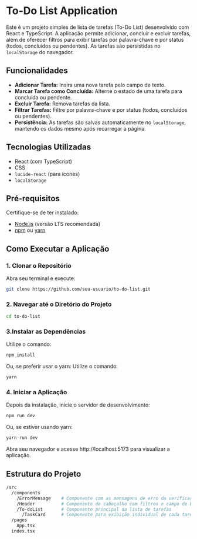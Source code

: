 # To-Do List Application

Este é um projeto simples de lista de tarefas (To-Do List) desenvolvido com React e TypeScript. A aplicação permite adicionar, concluir e excluir tarefas, além de oferecer filtros para exibir tarefas por palavra-chave e por status (todos, concluídos ou pendentes). As tarefas são persistidas no `localStorage` do navegador.

## Funcionalidades

- **Adicionar Tarefa:** Insira uma nova tarefa pelo campo de texto.
- **Marcar Tarefa como Concluída:** Alterne o estado de uma tarefa para concluída ou pendente.
- **Excluir Tarefa:** Remova tarefas da lista.
- **Filtrar Tarefas:** Filtre por palavra-chave e por status (todos, concluídos ou pendentes).
- **Persistência:** As tarefas são salvas automaticamente no `localStorage`, mantendo os dados mesmo após recarregar a página.

## Tecnologias Utilizadas

- React (com TypeScript)
- CSS
- `lucide-react` (para ícones)
- `localStorage`

## Pré-requisitos

Certifique-se de ter instalado:

- [Node.js](https://nodejs.org/) (versão LTS recomendada)
- [npm](https://www.npmjs.com/) ou [yarn](https://yarnpkg.com/)

## Como Executar a Aplicação

### 1. Clonar o Repositório

Abra seu terminal e execute:

```bash
git clone https://github.com/seu-usuario/to-do-list.git
```

### 2. Navegar até o Diretório do Projeto

```bash
cd to-do-list
```

### 3.Instalar as Dependências

Utilize o comando:

```bash
npm install
```

Ou, se preferir usar o yarn:
Utilize o comando:

```bash
yarn
```

### 4. Iniciar a Aplicação

Depois da instalação, inicie o servidor de desenvolvimento:

```bash
npm run dev
```

Ou, se estiver usando yarn:

```bash
yarn run dev
```

Abra seu navegador e acesse http://localhost:5173 para visualizar a aplicação.

## Estrutura do Projeto

```bash
/src
  /components
    /ErrorMensage    # Componente com as mensagens de erro da verificação da validação de entrada
    /Header          # Componente do cabeçalho com filtros e campo de busca
    /To-doList       # Componente principal da lista de tarefas
      /TaskCard      # Componente para exibição individual de cada tarefa
  /pages
    App.tsx
  index.tsx
```
